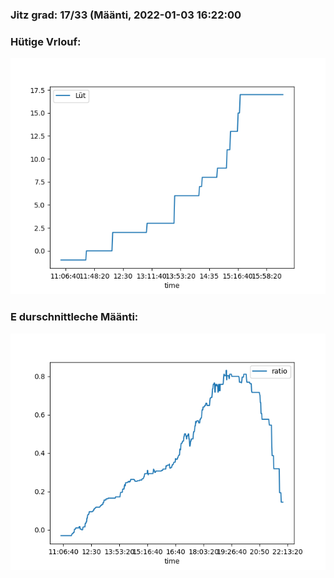 ### Jitz grad: 17/33 (Määnti, 2022-01-03 16:22:00

### Hütige Vrlouf:
![Graph](Today.png)

### E durschnittleche Määnti:
![Graph](Määnti.png)